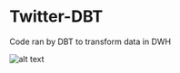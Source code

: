 # Twitter-DBT
Code ran by DBT to transform data in DWH

![alt text](https://user-images.githubusercontent.com/28791247/62796955-62808880-bad2-11e9-814d-004820ffda6a.PNG)
